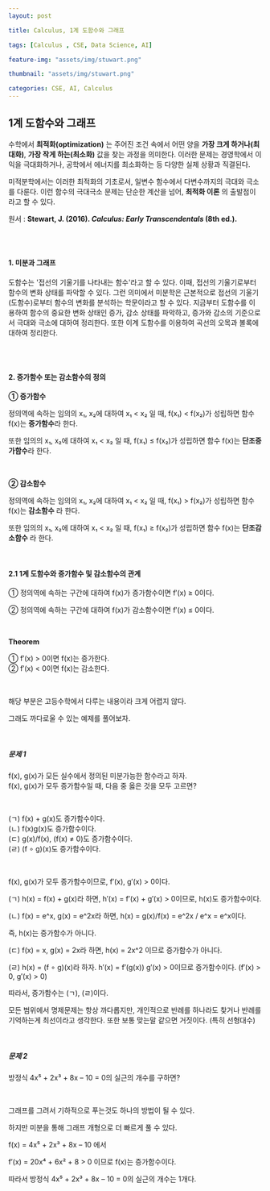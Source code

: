 ```yaml
---
layout: post

title: Calculus, 1계 도함수와 그래프

tags: [Calculus , CSE, Data Science, AI]

feature-img: "assets/img/stuwart.png"

thumbnail: "assets/img/stuwart.png"

categories: CSE, AI, Calculus
---
```


## 1계 도함수와 그래프

수학에서 **최적화(optimization)** 는 주어진 조건 속에서 어떤 양을 **가장 크게 하거나(최대화)**, **가장 작게 하는(최소화)** 값을 찾는 과정을 의미한다. 이러한 문제는 경영학에서 이익을 극대화하거나, 공학에서 에너지를 최소화하는 등 다양한 실제 상황과 직결된다. <br>

미적분학에서는 이러한 최적화의 기초로서, 일변수 함수에서 다변수까지의 극대와 극소를 다룬다. 이런 함수의 극대극소 문제는 단순한 계산을 넘어, **최적화 이론** 의 출발점이라고 할 수 있다.<br>

원서 : **Stewart, J. (2016). *Calculus: Early Transcendentals* (8th ed.).**

<br>

<br>

#### 1. 미분과 그래프

도함수는 '접선의 기울기를 나타내는 함수'라고 할 수 있다. 이때, 접선의 기울기로부터 함수의 변화 상태를 파악할 수 있다. 그런 의미에서 미분학은 근본적으로 접선의 기울기(도함수)로부터 함수의 변화를 분석하는 학문이라고 할 수 있다. 지금부터 도함수를 이용하여 함수의 중요한 변화 상태인 증가, 감소 상태를 파악하고, 증가와 감소의 기준으로서 극대와 극소에 대하여 정리한다. 또한 이계 도함수를 이용하여 곡선의 오목과 볼록에 대하여 정리한다.

<br>

<br>

#### 2. 증가함수 또는 감소함수의 정의

**① 증가함수** <br>

정의역에 속하는 임의의 x₁, x₂에 대하여 x₁ < x₂ 일 때, f(x₁) < f(x₂)가 성립하면 함수 f(x)는 **증가함수**라 한다. <br>

또한 임의의 x₁, x₂에 대하여 x₁ < x₂ 일 때, f(x₁) ≤ f(x₂)가 성립하면 함수 f(x)는 **단조증가함수**라 한다.<br>

<br>

**② 감소함수** <br>

정의역에 속하는 임의의 x₁, x₂에 대하여 x₁ < x₂ 일 때, f(x₁) > f(x₂)가 성립하면 함수 f(x)는 **감소함수** 라 한다. <br>

또한 임의의 x₁, x₂에 대하여 x₁ < x₂ 일 때, f(x₁) ≥ f(x₂)가 성립하면 함수 f(x)는 **단조감소함수** 라 한다. <br>

<br>

#### 2.1 1계 도함수와 증가함수 및 감소함수의 관계

① 정의역에 속하는 구간에 대하여 f(x)가 증가함수이면 f′(x) ≥ 0이다. <br>

② 정의역에 속하는 구간에 대하여 f(x)가 감소함수이면 f′(x) ≤ 0이다. <br>

<br>

**Theorem** <br>

① f′(x) > 0이면 f(x)는 증가한다. <br>② f′(x) < 0이면 f(x)는 감소한다.

<br>

해당 부분은 고등수학에서 다루는 내용이라 크게 어렵지 않다. <br>

그래도 까다로울 수 있는 예제를 풀어보자. <br>

<br>

##### 문제 1

f(x), g(x)가 모든 실수에서 정의된 미분가능한 함수라고 하자. <br>f(x), g(x)가 모두 증가함수일 때, 다음 중 옳은 것을 모두 고르면? <br>

<br>

(ㄱ) f(x) + g(x)도 증가함수이다. <br>(ㄴ) f(x)g(x)도 증가함수이다. <br>(ㄷ) g(x)/f(x), (f(x) ≠ 0)도 증가함수이다. <br>(ㄹ) (f ∘ g)(x)도 증가함수이다. <br>

<br>

f(x), g(x)가 모두 증가함수이므로, f′(x), g′(x) > 0이다. <br>

(ㄱ) h(x) = f(x) + g(x)라 하면, h′(x) = f′(x) + g′(x) > 0이므로, h(x)도 증가함수이다. <br>

(ㄴ) f(x) = e^x, g(x) = e^2x라 하면, h(x) = g(x)/f(x) = e^2x / e^x = e^x이다.

즉, h(x)는 증가함수가 아니다. <br>

(ㄷ) f(x) = x, g(x) = 2x라 하면, h(x) = 2x^2 이므로 증가함수가 아니다. <br>

(ㄹ) h(x) = (f ∘ g)(x)라 하자. h′(x) = f′(g(x)) g′(x) > 0이므로 증가함수이다. (f′(x) > 0, g′(x) > 0) <br>

따라서, 증가함수는 (ㄱ), (ㄹ)이다. <br>

모든 범위에서 명제문제는 항상 까다롭지만, 개인적으로 반례를 하나라도 찾거나 반례를 기억하는게 최선이라고 생각한다. 또한 보통 맞는말 같으면 거짓이다. (특히 선형대수) <br>

<br>

##### 문제 2

방정식 4x⁵ + 2x³ + 8x – 10 = 0의 실근의 개수를 구하면? <br>

<br>

그래프를 그려서 기하적으로 푸는것도 하나의 방법이 될 수 있다. <br>

하지만 미분을 통해 그래프 개형으로 더 빠르게 풀 수 있다. <br>

f(x) = 4x⁵ + 2x³ + 8x – 10 에서 <br>

f′(x) = 20x⁴ + 6x² + 8 > 0 이므로 f(x)는 증가함수이다. <br>

따라서 방정식 4x⁵ + 2x³ + 8x – 10 = 0의 실근의 개수는 1개다. <br>